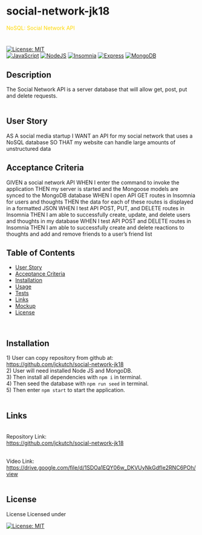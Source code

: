 # social-network-jk18

<font color="gold">NoSQL: Social Network API</font>
# 
 
 [![License: MIT](https://img.shields.io/badge/License-MIT-yellow.svg)](https://mit-license.org/)<br />
 [![JavaScript](https://img.shields.io/badge/JavaScript-F7DF1E?style=for-the-badge&logo=JavaScript&logoColor=black)]()  [![NodeJS](https://img.shields.io/badge/Node.js-339933?style=for-the-badge&logo=Node.js&logoColor=white)](https://nodejs.org/en/)  [![Insomnia](https://img.shields.io/badge/Insomnia-4000BF?&style=for-the-badge&logo=insomnia&logoColor=white)](https://docs.insomnia.rest/)  [![Express](https://img.shields.io/badge/Express-000000?style=for-the-badge&logo=Express&logoColor=white)](https://expressjs.com/)  [![MongoDB](https://img.shields.io/badge/MongoDB-47A248?style=for-the-badge&logo=MongoDB&logoColor=white)](https://www.mongodb.com//)
<br />
## Description
The Social Network API is a server database that will allow get, post, put and delete requests.  
<br />

## User Story<br />
  <a name="userstory"></a>
AS A social media startup
I WANT an API for my social network that uses a NoSQL database
SO THAT my website can handle large amounts of unstructured data
<br />

## Acceptance Criteria<br />
  <a name="acceptance"></a>
GIVEN a social network API
WHEN I enter the command to invoke the application
THEN my server is started and the Mongoose models are synced to the MongoDB database
WHEN I open API GET routes in Insomnia for users and thoughts
THEN the data for each of these routes is displayed in a formatted JSON
WHEN I test API POST, PUT, and DELETE routes in Insomnia
THEN I am able to successfully create, update, and delete users and thoughts in my database
WHEN I test API POST and DELETE routes in Insomnia
THEN I am able to successfully create and delete reactions to thoughts and add and remove friends to a user’s friend list
<br />

## Table of Contents<br />
  * [User Story](#userstory)
  * [Acceptance Criteria](#acceptance)
  * [Installation](#installation)
  * [Usage](#usage)
  * [Tests](#tests)
  * [Links](#links)
  * [Mockup](#mockup)
  * [License](#license)
<br />

## Installation <br />
  <a name="installation"></a>
    1) User can copy repository from github at: https://github.com/jckutch/social-network-jk18<br />
    2) User will need installed Node JS and MongoDB.<br />
    3) Then install all dependencies with `npm i` in terminal.<br />
    4) Then seed the database with `npm run seed` in terminal.<br />
    5) Then enter `npm start` to start the application.<br />
<br />

## Links
  <a name="links"></a><br />
Repository Link:  
https://github.com/jckutch/social-network-jk18<br />
<br />

Video Link:  
https://drive.google.com/file/d/1SDOa1EQY06w_DKVUyNkGdfIe2RNC6POh/view<br />
<br />

## License 
  <a name="license"></a> License
Licensed under <br /> 

[![License: MIT](https://img.shields.io/badge/License-MIT-yellow.svg)](https://mit-license.org/)<br />